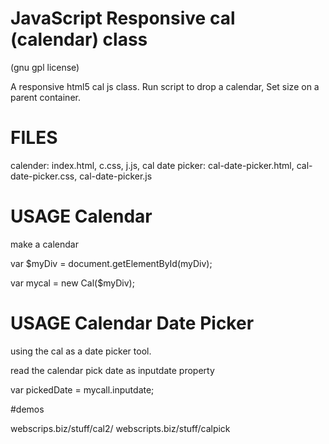 # JavaScript Responsive cal (calendar) class
(gnu gpl license)

A responsive html5 cal js class. Run script to drop a calendar, Set size on a parent container.

# FILES 

calender: index.html, c.css, j.js,
cal date picker: cal-date-picker.html, cal-date-picker.css, cal-date-picker.js

# USAGE Calendar

make a calendar

var $myDiv = document.getElementById(myDiv);

var mycal = new Cal($myDiv);

# USAGE Calendar Date Picker

using the cal as a date picker tool.

read the calendar pick date as inputdate property

var pickedDate = mycall.inputdate;

#demos

webscrips.biz/stuff/cal2/
webscripts.biz/stuff/calpick






